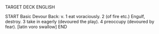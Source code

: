 TARGET DECK
ENGLISH

START
Basic
Devour
Back: v. 1 eat voraciously. 2 (of fire etc.) Engulf, destroy. 3 take in eagerly (devoured the play). 4 preoccupy (devoured by fear). [latin voro swallow]
END
